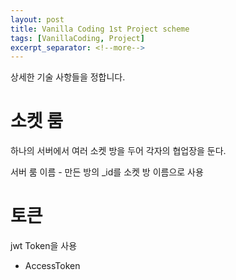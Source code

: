 ```yaml
---
layout: post
title: Vanilla Coding 1st Project scheme
tags: [VanillaCoding, Project]
excerpt_separator: <!--more-->
---
```


상세한 기술 사항들을 정합니다.

<!--more-->

# 소켓 룸

하나의 서버에서 여러 소켓 방을 두어 각자의 협업장을 둔다.

서버 룸 이름 - 만든 방의 _id를 소켓 방 이름으로 사용

# 토큰

jwt Token을 사용

- AccessToken

# 
